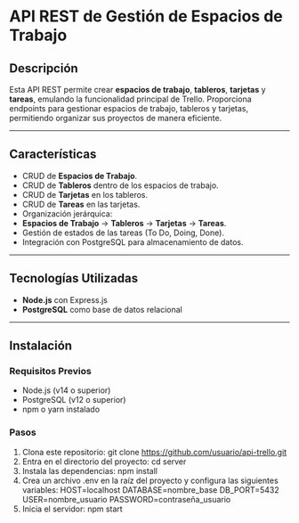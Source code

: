 # API REST de Gestión de Espacios de Trabajo

## Descripción

Esta API REST permite crear **espacios de trabajo**, **tableros**, **tarjetas** y **tareas**, emulando la funcionalidad principal de Trello. Proporciona endpoints para gestionar espacios de trabajo, tableros y tarjetas, permitiendo organizar sus proyectos de manera eficiente.

---

## Características

- CRUD de **Espacios de Trabajo**.
- CRUD de **Tableros** dentro de los espacios de trabajo.
- CRUD de **Tarjetas** en los tableros.
- CRUD de **Tareas** en las tarjetas.
- Organización jerárquica:
- **Espacios de Trabajo** → **Tableros** → **Tarjetas** → **Tareas**.
- Gestión de estados de las tareas (To Do, Doing, Done).
- Integración con PostgreSQL para almacenamiento de datos.

---

## Tecnologías Utilizadas

- **Node.js** con Express.js
- **PostgreSQL** como base de datos relacional

---

## Instalación

### Requisitos Previos
- Node.js (v14 o superior)
- PostgreSQL (v12 o superior)
- npm o yarn instalado

### Pasos

1. Clona este repositorio:
   git clone https://github.com/usuario/api-trello.git
2. Entra en el directorio del proyecto:
   cd server
3. Instala las dependencias:
   npm install
4. Crea un archivo .env en la raíz del proyecto y configura las siguientes variables:
   HOST=localhost
   DATABASE=nombre_base
   DB_PORT=5432
   USER=nombre_usuario
   PASSWORD=contraseña_usuario
5. Inicia el servidor:
   npm start